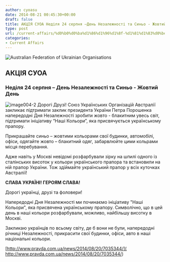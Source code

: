```yaml
---
author: cyoasu
date: 2014-08-21 00:45:30+00:00
draft: false
title: АКЦІЯ СУОА Неділя 24 серпня –День Незалежності та Синьо - Жовтий День
type: post
url: /current-affairs/%d0%b0%d0%ba%d1%86%d1%96%d1%8f-%d1%81%d1%83%d0%be%d0%b0-%d0%bd%d0%b5%d0%b4%d1%96%d0%bb%d1%8f-24-%d1%81%d0%b5%d1%80%d0%bf%d0%bd%d1%8f-%d0%b4%d0%b5%d0%bd%d1%8c-%d0%bd%d0%b5%d0%b7%d0%b0%d0%bb/
categories:
- Current Affairs
---
```


![Australian Federation of Ukrainian Organisations](http://www.ozeukes.com/wp-content/uploads/2014/06/image001-e1403483500637.png)



## АКЦІЯ СУОА




### Неділя 24 серпня – День Незалежності та Синьо - Жовтий День




![image004-2](http://www.ozeukes.com/wp-content/uploads/2014/08/image004-2.jpg)
Дорогі Друзі!
Союз Українських Організацій Австралії закликає підтримати заклик президента України Петра Порошенка напередодні Дня Незалежності зробити жовто - блакитним увесь світ, підтримати ініціативу “Наші Кольори”, яка присвячується українському прапору.

Прикрашайте синьо – жовтими кольорами свої будинки, автомобілі, офіси, одягайте жовто – блакитний одяг, забарвлюйте цими кольрами місця перебування.

Адже навіть у Москві невідомі розфарбували зірку на шпилі одного із сталінських висоток у кольори українського прапора та встановили на ній прапор України.
Тож здіймайте український прапор у всіх куточках Австралії!

**СЛАВА УКРАЇНІ! ГЕРОЯМ СЛАВА!**

Дорогі українці, друзі та фоловери!

Напередодні Дня Незалежності ми починаємо ініціативу "Наші Кольори", яка присвячена українському прапору. Символічно, що в цей день в наші кольори розфарбували, можливо, найбільшу висотку в Москві.

Закликаю українців по всьому світу, де б вони не були, напередодні річниці Незалежності, прикрасити свої будинки, офіси, авто в наші національні кольори.

[http://www.pravda.com.ua/news/2014/08/20/7035344/]( http://www.pravda.com.ua/news/2014/08/20/7035344/)
